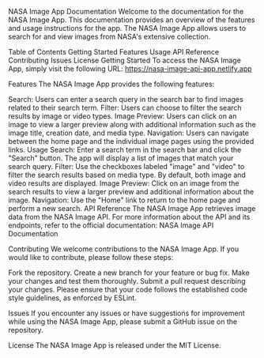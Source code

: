 NASA Image App Documentation
Welcome to the documentation for the NASA Image App. This documentation provides an overview of the features and usage instructions for the app. The NASA Image App allows users to search for and view images from NASA's extensive collection.

Table of Contents
Getting Started
Features
Usage
API Reference
Contributing
Issues
License
Getting Started
To access the NASA Image App, simply visit the following URL: https://nasa-image-api-app.netlify.app

Features
The NASA Image App provides the following features:

Search: Users can enter a search query in the search bar to find images related to their search term.
Filter: Users can choose to filter the search results by image or video types.
Image Preview: Users can click on an image to view a larger preview along with additional information such as the image title, creation date, and media type.
Navigation: Users can navigate between the home page and the individual image pages using the provided links.
Usage
Search: Enter a search term in the search bar and click the "Search" button. The app will display a list of images that match your search query.
Filter: Use the checkboxes labeled "image" and "video" to filter the search results based on media type. By default, both image and video results are displayed.
Image Preview: Click on an image from the search results to view a larger preview and additional information about the image.
Navigation: Use the "Home" link to return to the home page and perform a new search.
API Reference
The NASA Image App retrieves image data from the NASA Image API. For more information about the API and its endpoints, refer to the official documentation: NASA Image API Documentation

Contributing
We welcome contributions to the NASA Image App. If you would like to contribute, please follow these steps:

Fork the repository.
Create a new branch for your feature or bug fix.
Make your changes and test them thoroughly.
Submit a pull request describing your changes.
Please ensure that your code follows the established code style guidelines, as enforced by ESLint.

Issues
If you encounter any issues or have suggestions for improvement while using the NASA Image App, please submit a GitHub issue on the repository.

License
The NASA Image App is released under the MIT License.

